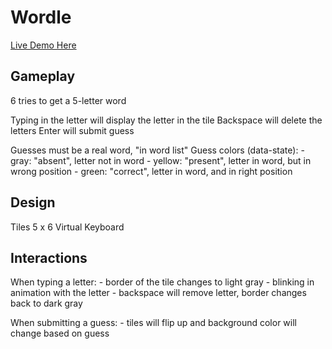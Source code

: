 # Wordle
[Live Demo Here](https://roufy235.github.io/wordle/)

## Gameplay
6 tries to get a 5-letter word

Typing in the letter will display the letter in the tile
Backspace will delete the letters
Enter will submit guess

Guesses must be a real word, "in word list"
Guess colors (data-state):
    - gray: "absent", letter not in word
    - yellow: "present", letter in word, but in wrong position
    - green: "correct", letter in word, and in right position

## Design
Tiles 5 x 6
Virtual Keyboard
## Interactions
When typing a letter:
    - border of the tile changes to light gray
    - blinking in animation with the letter
    - backspace will remove letter, border changes back to dark gray

When submitting a guess:
    - tiles will flip up and background color will change based on guess

